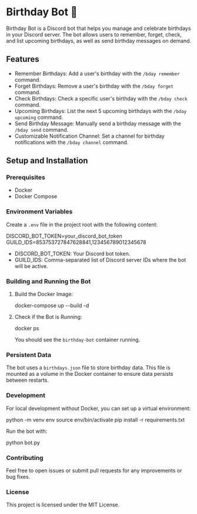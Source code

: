 # Birthday Bot 🎉

Birthday Bot is a Discord bot that helps you manage and celebrate birthdays in your Discord server. The bot allows users to remember, forget, check, and list upcoming birthdays, as well as send birthday messages on demand.

## Features

- Remember Birthdays: Add a user's birthday with the `/bday remember` command.
- Forget Birthdays: Remove a user's birthday with the `/bday forget` command.
- Check Birthdays: Check a specific user's birthday with the `/bday check` command.
- Upcoming Birthdays: List the next 5 upcoming birthdays with the `/bday upcoming` command.
- Send Birthday Message: Manually send a birthday message with the `/bday send` command.
- Customizable Notification Channel: Set a channel for birthday notifications with the `/bday channel` command.

## Setup and Installation

### Prerequisites

- Docker
- Docker Compose

### Environment Variables

Create a `.env` file in the project root with the following content:

DISCORD_BOT_TOKEN=your_discord_bot_token
GUILD_IDS=853753727847628841,123456789012345678

- DISCORD_BOT_TOKEN: Your Discord bot token.
- GUILD_IDS: Comma-separated list of Discord server IDs where the bot will be active.

### Building and Running the Bot

1. Build the Docker Image:

   docker-compose up --build -d

2. Check if the Bot is Running:

   docker ps

   You should see the `birthday-bot` container running.

### Persistent Data

The bot uses a `birthdays.json` file to store birthday data. This file is mounted as a volume in the Docker container to ensure data persists between restarts.

### Development

For local development without Docker, you can set up a virtual environment:

python -m venv env
source env/bin/activate
pip install -r requirements.txt

Run the bot with:

python bot.py

### Contributing

Feel free to open issues or submit pull requests for any improvements or bug fixes.

### License

This project is licensed under the MIT License.

